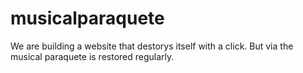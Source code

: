 # musicalparaquete
We are building a website that destorys itself with a click. But via the musical paraquete is restored regularly. 
